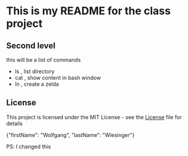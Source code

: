 # This is my README for the class project
## Second level


this will be a list of commands
* ls , list directory
* cat , show content in bash window
* ln , create a zelda

## License
This project is licensed under the MIT License - see the [License](License) file for details

{"firstName": "Wolfgang",
"lastName": "Wiesinger"}


PS: I changed this
